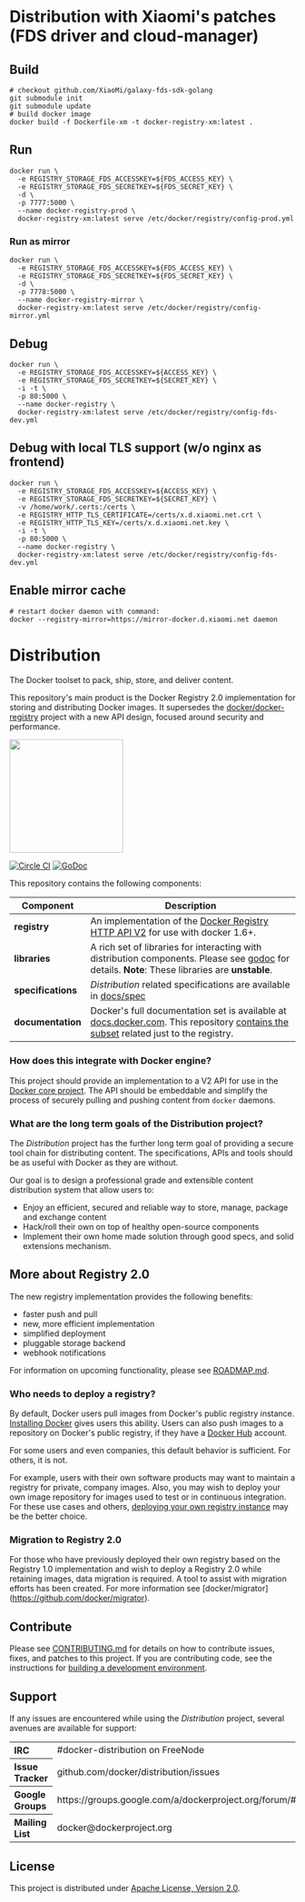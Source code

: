 # Distribution with Xiaomi's patches (FDS driver and cloud-manager)
## Build
```
# checkout github.com/XiaoMi/galaxy-fds-sdk-golang
git submodule init
git submodule update
# build docker image
docker build -f Dockerfile-xm -t docker-registry-xm:latest .
```

## Run
```
docker run \
  -e REGISTRY_STORAGE_FDS_ACCESSKEY=${FDS_ACCESS_KEY} \
  -e REGISTRY_STORAGE_FDS_SECRETKEY=${FDS_SECRET_KEY} \
  -d \
  -p 7777:5000 \
  --name docker-registry-prod \
  docker-registry-xm:latest serve /etc/docker/registry/config-prod.yml
```

### Run as mirror
```
docker run \
  -e REGISTRY_STORAGE_FDS_ACCESSKEY=${FDS_ACCESS_KEY} \
  -e REGISTRY_STORAGE_FDS_SECRETKEY=${FDS_SECRET_KEY} \
  -d \
  -p 7778:5000 \
  --name docker-registry-mirror \
  docker-registry-xm:latest serve /etc/docker/registry/config-mirror.yml
```

## Debug
```
docker run \
  -e REGISTRY_STORAGE_FDS_ACCESSKEY=${ACCESS_KEY} \
  -e REGISTRY_STORAGE_FDS_SECRETKEY=${SECRET_KEY} \
  -i -t \
  -p 80:5000 \
  --name docker-registry \
  docker-registry-xm:latest serve /etc/docker/registry/config-fds-dev.yml
```

## Debug with local TLS support (w/o nginx as frontend)
```
docker run \
  -e REGISTRY_STORAGE_FDS_ACCESSKEY=${ACCESS_KEY} \
  -e REGISTRY_STORAGE_FDS_SECRETKEY=${SECRET_KEY} \
  -v /home/work/.certs:/certs \
  -e REGISTRY_HTTP_TLS_CERTIFICATE=/certs/x.d.xiaomi.net.crt \
  -e REGISTRY_HTTP_TLS_KEY=/certs/x.d.xiaomi.net.key \
  -i -t \
  -p 80:5000 \
  --name docker-registry \
  docker-registry-xm:latest serve /etc/docker/registry/config-fds-dev.yml
```

## Enable mirror cache
```
# restart docker daemon with command:
docker --registry-mirror=https://mirror-docker.d.xiaomi.net daemon
```

# Distribution

The Docker toolset to pack, ship, store, and deliver content.

This repository's main product is the Docker Registry 2.0 implementation
for storing and distributing Docker images. It supersedes the
[docker/docker-registry](https://github.com/docker/docker-registry)
project with a new API design, focused around security and performance.

<img src="https://www.docker.com/sites/default/files/oyster-registry-3.png" width=200px/>

[![Circle CI](https://circleci.com/gh/docker/distribution/tree/master.svg?style=svg)](https://circleci.com/gh/docker/distribution/tree/master)
[![GoDoc](https://godoc.org/github.com/docker/distribution?status.svg)](https://godoc.org/github.com/docker/distribution)

This repository contains the following components:

|**Component**       |Description                                                                                                                                                                                         |
|--------------------|----------------------------------------------------------------------------------------------------------------------------------------------------------------------------------------------------|
| **registry**       | An implementation of the [Docker Registry HTTP API V2](docs/spec/api.md) for use with docker 1.6+.                                                                                                  |
| **libraries**      | A rich set of libraries for interacting with distribution components. Please see [godoc](https://godoc.org/github.com/docker/distribution) for details. **Note**: These libraries are **unstable**. |
| **specifications** | _Distribution_ related specifications are available in [docs/spec](docs/spec)                                                                                                                        |
| **documentation**  | Docker's full documentation set is available at [docs.docker.com](https://docs.docker.com). This repository [contains the subset](docs/index.md) related just to the registry.                                                                                                                                          |

### How does this integrate with Docker engine?

This project should provide an implementation to a V2 API for use in the [Docker
core project](https://github.com/docker/docker). The API should be embeddable
and simplify the process of securely pulling and pushing content from `docker`
daemons.

### What are the long term goals of the Distribution project?

The _Distribution_ project has the further long term goal of providing a
secure tool chain for distributing content. The specifications, APIs and tools
should be as useful with Docker as they are without.

Our goal is to design a professional grade and extensible content distribution
system that allow users to:

* Enjoy an efficient, secured and reliable way to store, manage, package and
  exchange content
* Hack/roll their own on top of healthy open-source components
* Implement their own home made solution through good specs, and solid
  extensions mechanism.

## More about Registry 2.0

The new registry implementation provides the following benefits:

- faster push and pull
- new, more efficient implementation
- simplified deployment
- pluggable storage backend
- webhook notifications

For information on upcoming functionality, please see [ROADMAP.md](ROADMAP.md).

### Who needs to deploy a registry?

By default, Docker users pull images from Docker's public registry instance.
[Installing Docker](https://docs.docker.com/engine/installation/) gives users this
ability. Users can also push images to a repository on Docker's public registry,
if they have a [Docker Hub](https://hub.docker.com/) account. 

For some users and even companies, this default behavior is sufficient. For
others, it is not. 

For example, users with their own software products may want to maintain a
registry for private, company images. Also, you may wish to deploy your own
image repository for images used to test or in continuous integration. For these
use cases and others, [deploying your own registry instance](docs/deploying.md)
may be the better choice.

### Migration to Registry 2.0

For those who have previously deployed their own registry based on the Registry
1.0 implementation and wish to deploy a Registry 2.0 while retaining images,
data migration is required. A tool to assist with migration efforts has been
created. For more information see [docker/migrator]
(https://github.com/docker/migrator).

## Contribute

Please see [CONTRIBUTING.md](CONTRIBUTING.md) for details on how to contribute
issues, fixes, and patches to this project. If you are contributing code, see
the instructions for [building a development environment](docs/building.md).

## Support

If any issues are encountered while using the _Distribution_ project, several
avenues are available for support:

<table>
<tr>
	<th align="left">
	IRC
	</th>
	<td>
	#docker-distribution on FreeNode
	</td>
</tr>
<tr>
	<th align="left">
	Issue Tracker
	</th>
	<td>
	github.com/docker/distribution/issues
	</td>
</tr>
<tr>
	<th align="left">
	Google Groups
	</th>
	<td>
	https://groups.google.com/a/dockerproject.org/forum/#!forum/distribution
	</td>
</tr>
<tr>
	<th align="left">
	Mailing List
	</th>
	<td>
	docker@dockerproject.org
	</td>
</tr>
</table>


## License

This project is distributed under [Apache License, Version 2.0](LICENSE).
